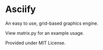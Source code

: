# Asciify
An easy to use, grid-based graphics engine.

View matrix.py for an example usage.

Provided under MIT License.
